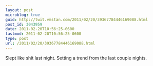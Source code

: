 ```yaml
---
layout: post
microblog: true
guid: http://twit.vmstan.com/2011/02/20/39367784446169088.html
post_id: 3043959
date: 2011-02-20T10:56:25-0600
lastmod: 2011-02-20T10:56:25-0600
type: post
url: /2011/02/20/39367784446169088.html
---
```

Slept like shit last night. Setting a trend from the last couple nights.
